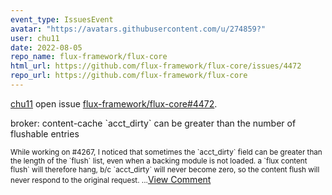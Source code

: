 ```yaml
---
event_type: IssuesEvent
avatar: "https://avatars.githubusercontent.com/u/274859?"
user: chu11
date: 2022-08-05
repo_name: flux-framework/flux-core
html_url: https://github.com/flux-framework/flux-core/issues/4472
repo_url: https://github.com/flux-framework/flux-core
---
```


<a href='https://github.com/chu11' target='_blank'>chu11</a> open issue <a href='https://github.com/flux-framework/flux-core/issues/4472' target='_blank'>flux-framework/flux-core#4472</a>.

<p>broker: content-cache `acct_dirty` can be greater than the number of flushable entries</p><small>While working on #4267, I noticed that sometimes the `acct_dirty` field can be greater than the length of the `flush` list, even when a backing module is not loaded.  a `flux content flush` will therefore hang, b/c `acct_dirty` will never become zero, so the content flush will never respond to the original request....</small><a href='https://github.com/flux-framework/flux-core/issues/4472' target='_blank'>View Comment</a>